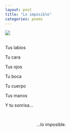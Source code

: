 ```yaml
---
layout: post
title: "Lo imposible"
categories: poems
---
```


![](https://66.media.tumblr.com/tumblr_lq3ymtPZBF1qiwgy7o1_250.jpg)

<br>
Tus labios

Tu cara

Tus ojos

Tu boca

Tu cuerpo

Tus manos

Y tu sonrisa...

<br>

&emsp;&emsp;&emsp;&emsp;&emsp;&emsp;&emsp; ...lo imposible.
